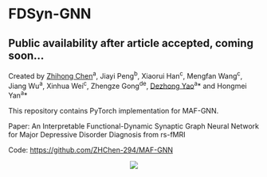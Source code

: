 # FDSyn-GNN

## Public availability after article accepted, coming soon...

Created by [Zhihong Chen](https://github.com/ZHChen-294)<sup>a</sup>, Jiayi Peng<sup>b</sup>, Xiaorui Han<sup>c</sup>, Mengfan Wang<sup>c</sup>, Jiang Wu<sup>a</sup>, Xinhua Wei<sup>c</sup>, Zhengze Gong<sup>de</sup>, [Dezhong Yao](https://scholar.google.com.hk/citations?user=ClUoWqsAAAAJ&hl=zh-CN&oi=ao)<sup>a</sup>* and Hongmei Yan<sup>a</sup>*

<!-- _<sup>a</sup> The Clinical Hospital of Chengdu Brain Science Institute, Sichuan Institute for Brain Science and Brain-Inspired Intelligence, School of Life Science and
Technology, University of Electronic Science and Technology of China, Chengdu, 610054, Sichuan, China_ -->

This repository contains PyTorch implementation for MAF-GNN.

Paper: An Interpretable Functional-Dynamic Synaptic Graph Neural Network for Major Depressive Disorder Diagnosis from rs-fMRI
<!-- Submitted to [**Biomedical Signal Processing and Control**](https://www.sciencedirect.com/journal/biomedical-signal-processing-and-control) (In Revising). -->

Code: https://github.com/ZHChen-294/MAF-GNN

<div align="center">
  <img src="https://github.com/ZHChen-294/FDSyn-GNN/blob/main/Img/Model.png">
</div>


